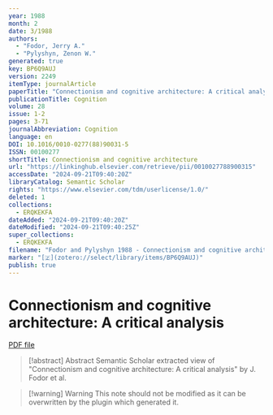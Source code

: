```yaml
---
year: 1988
month: 2
date: 3/1988
authors:
  - "Fodor, Jerry A."
  - "Pylyshyn, Zenon W."
generated: true
key: BP6Q9AUJ
version: 2249
itemType: journalArticle
paperTitle: "Connectionism and cognitive architecture: A critical analysis"
publicationTitle: Cognition
volume: 28
issue: 1-2
pages: 3-71
journalAbbreviation: Cognition
language: en
DOI: 10.1016/0010-0277(88)90031-5
ISSN: 00100277
shortTitle: Connectionism and cognitive architecture
url: "https://linkinghub.elsevier.com/retrieve/pii/0010027788900315"
accessDate: "2024-09-21T09:40:20Z"
libraryCatalog: Semantic Scholar
rights: "https://www.elsevier.com/tdm/userlicense/1.0/"
deleted: 1
collections:
  - ERQKEKFA
dateAdded: "2024-09-21T09:40:20Z"
dateModified: "2024-09-21T09:40:25Z"
super_collections:
  - ERQKEKFA
filename: "Fodor and Pylyshyn 1988 - Connectionism and cognitive architecture: A critical analysis.pdf"
marker: "[🇿](zotero://select/library/items/BP6Q9AUJ)"
publish: true
---
```

# Connectionism and cognitive architecture: A critical analysis

[PDF file](/Papers/PDFs/Fodor%20and%20Pylyshyn%201988%20-%20Connectionism%20and%20cognitive%20architecture:%20A%20critical%20analysis.pdf)

> [!abstract] Abstract
> Semantic Scholar extracted view of "Connectionism and cognitive architecture: A critical analysis" by J. Fodor et al.

>[!warning] Warning
> This note should not be modified as it can be overwritten by the plugin which generated it.

